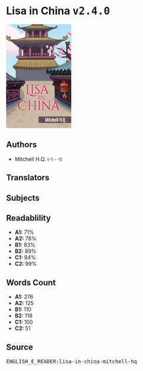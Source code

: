 # Lisa in China <kbd>v2.4.0</kbd>

![](./cover.medium.jpg "")

## Authors


 - Mitchell H.Q. <small>(-1 - -1)</small>

## Translators



## Subjects



## Readablility


 - **A1:** 71%
 - **A2:** 78%
 - **B1:** 83%
 - **B2:** 89%
 - **C1:** 94%
 - **C2:** 99%

## Words Count


 - **A1:** 276
 - **A2:** 125
 - **B1:** 110
 - **B2:** 119
 - **C1:** 100
 - **C2:** 51

## Source


<kbd>ENGLISH_E_READER:lisa-in-china-mitchell-hq</kbd>
